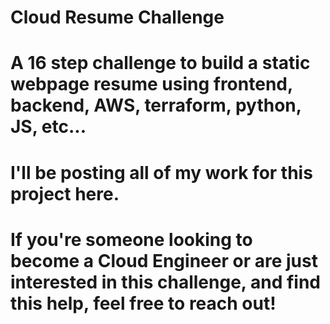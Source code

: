 # Cloud Resume Challenge
# A 16 step challenge to build a static webpage resume using frontend, backend, AWS, terraform, python, JS, etc...
# I'll be posting all of my work for this project here. 
# If you're someone looking to become a Cloud Engineer or are just interested in this challenge, and find this help, feel free to reach out!
